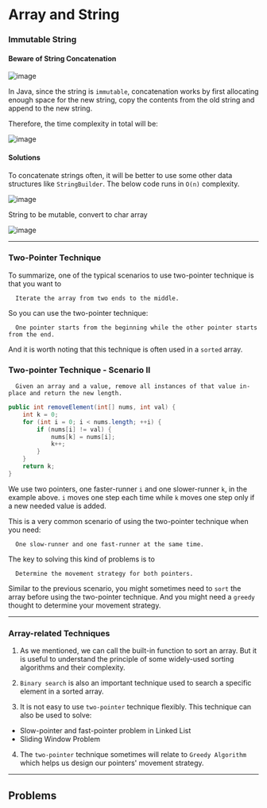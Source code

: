 # Array and String

### Immutable String

#### Beware of String Concatenation

![image](https://user-images.githubusercontent.com/35042430/209711554-1943c026-bcc5-4644-98e4-390f3344b1e2.png)

In Java, since the string is ```immutable```, concatenation works by first allocating enough space for the new string, copy the contents from the old string and append to the new string.

Therefore, the time complexity in total will be:

![image](https://user-images.githubusercontent.com/35042430/209711589-fb1d8c28-9a00-42b5-964d-599d1dbd44c8.png)

#### Solutions

To concatenate strings often, it will be better to use some other data structures like ```StringBuilder```. The below code runs in ```O(n)``` complexity.

![image](https://user-images.githubusercontent.com/35042430/209711635-dd26308d-4f07-4f6a-af9d-15e1010ab5bf.png)

String to be mutable, convert to char array

![image](https://user-images.githubusercontent.com/35042430/209711718-1ec73b82-10b4-4543-b72b-280cd1151fb0.png)

---

### Two-Pointer Technique

To summarize, one of the typical scenarios to use two-pointer technique is that you want to

      Iterate the array from two ends to the middle.

So you can use the two-pointer technique:

      One pointer starts from the beginning while the other pointer starts from the end.

And it is worth noting that this technique is often used in a ```sorted``` array.

### Two-pointer Technique - Scenario II

      Given an array and a value, remove all instances of that value in-place and return the new length.
      
```Java
public int removeElement(int[] nums, int val) {
    int k = 0;
    for (int i = 0; i < nums.length; ++i) {
        if (nums[i] != val) {
            nums[k] = nums[i];
            k++;
        }
    }
    return k;
}
```

We use two pointers, one faster-runner ```i``` and one slower-runner ```k```, in the example above. ```i``` moves one step each time while ```k``` moves one step only if a new needed value is added.

This is a very common scenario of using the two-pointer technique when you need:

      One slow-runner and one fast-runner at the same time.

The key to solving this kind of problems is to

      Determine the movement strategy for both pointers.

Similar to the previous scenario, you might sometimes need to ```sort``` the array before using the two-pointer technique. And you might need a ```greedy``` thought to determine your movement strategy.

---

### Array-related Techniques

1. As we mentioned, we can call the built-in function to sort an array. But it is useful to understand the principle of some widely-used sorting algorithms and their complexity.

2. ```Binary search``` is also an important technique used to search a specific element in a sorted array.

3. It is not easy to use ```two-pointer``` technique flexibly. This technique can also be used to solve:

- Slow-pointer and fast-pointer problem in Linked List
- Sliding Window Problem

4. The ```two-pointer``` technique sometimes will relate to ```Greedy Algorithm``` which helps us design our pointers' movement strategy.

---

## Problems

